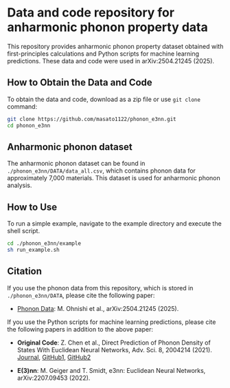 # Data and code repository for anharmonic phonon property data

This repository provides anharmonic phonon property dataset obtained with first-principles calculations 
and Python scripts for machine learning predictions. 
These data and code were used in arXiv:2504.21245 (2025).

## How to Obtain the Data and Code

To obtain the data and code, download as a zip file or use ``git clone`` command:

```sh
git clone https://github.com/masato1122/phonon_e3nn.git
cd phonon_e3nn
```

## Anharmonic phonon dataset

The anharmonic phonon dataset can be found in `./phonon_e3nn/DATA/data_all.csv`, 
which contains phonon data for approximately 7,000 materials.
This dataset is used for anharmonic phonon analysis.

## How to Use

To run a simple example, navigate to the example directory and execute the shell script.

``` sh
cd ./phonon_e3nn/example
sh run_example.sh
```

## Citation

If you use the phonon data from this repository, which is stored in `./phonon_e3nn/DATA`, please cite the following paper:

- [Phonon Data](https://arxiv.org/abs/2504.21245): M. Ohnishi et al., arXiv:2504.21245 (2025).

If you use the Python scripts for machine learning predictions, please cite the following papers in addition to the above paper:

- **Original Code**: Z. Chen et al., Direct Prediction of Phonon Density of States With Euclidean Neural Networks, Adv. Sci. 8, 2004214 (2021). 
[Journal](https://onlinelibrary.wiley.com/doi/10.1002/advs.202004214), 
[GitHub1](https://github.com/zhantaochen/phonondos_e3nn), 
[GitHub2](https://github.com/ninarina12/phononDoS_tutorial)

- **E(3)nn**: M. Geiger and T. Smidt, e3nn: Euclidean Neural Networks, arXiv:2207.09453 (2022).
